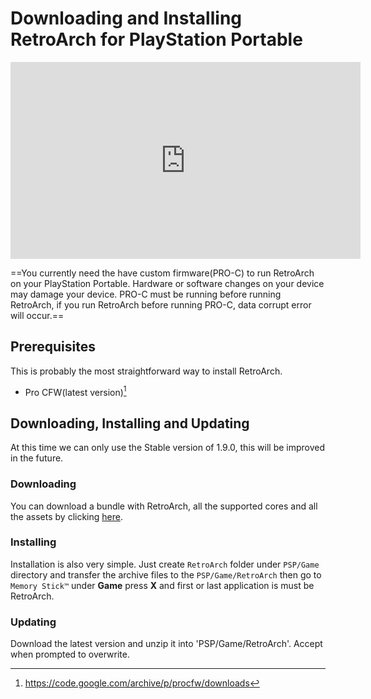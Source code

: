 # Downloading and Installing RetroArch for PlayStation Portable

<iframe width="560" height="315" src="https://www.youtube-nocookie.com/embed/VXY7HjvMfnU" frameborder="0" allow="accelerometer; autoplay; clipboard-write; encrypted-media; gyroscope; picture-in-picture" allowfullscreen></iframe>

==You currently need the have custom firmware(PRO-C) to run RetroArch on your PlayStation Portable. Hardware or software changes on your device may damage your device. PRO-C must be running before running RetroArch, if you run RetroArch before running PRO-C, data corrupt error will occur.==

## Prerequisites

This is probably the most straightforward way to install RetroArch.

- Pro CFW(latest version)[^1]

## Downloading, Installing and Updating

At this time we can only use the Stable version of 1.9.0, this will be improved in the future.

### Downloading

You can download a bundle with RetroArch, all the supported cores and all the assets by clicking [here](http://buildbot.libretro.com/stable/1.9.0/playstation/psp/RetroArch.7z).

### Installing

Installation is also very simple. Just create `RetroArch` folder under `PSP/Game` directory and transfer the archive files to the `PSP/Game/RetroArch` then go to `Memory Stick™` under **Game** press **X** and first or last application is must be RetroArch.

### Updating

Download the latest version and unzip it into 'PSP/Game/RetroArch'. Accept when prompted to overwrite.

[^1]: https://code.google.com/archive/p/procfw/downloads